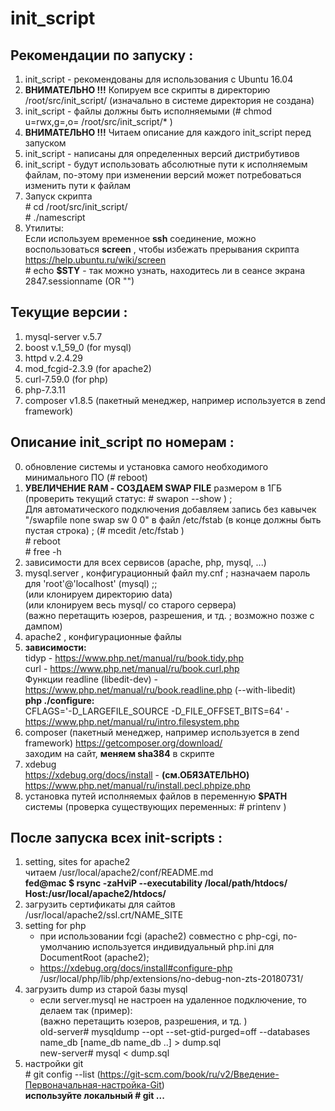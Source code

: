 # init_script

## Рекомендации по запуску :

1. init_script - рекомендованы для использования с Ubuntu 16.04
2. **ВНИМАТЕЛЬНО !!!** Копируем все скрипты в директорию /root/src/init_script/ (изначально в системе директория не создана)
3. init_script - файлы должны быть исполняемыми (# chmod u=rwx,g=,o= /root/src/init_script/* )
4. **ВНИМАТЕЛЬНО !!!** Читаем описание для каждого init_script перед запуском
5. init_script - написаны для определенных версий дистрибутивов
6. init_script - будут использовать абсолютные пути к исполняемым файлам, по-этому при изменении версий может потребоваться изменить пути к файлам
7. Запуск скрипта  
\# cd /root/src/init_script/  
\# ./namescript 
8. Утилиты:  
Если используем временное **ssh** соединение, можно воспользоваться **screen** , чтобы избежать прерывания скрипта  
https://help.ubuntu.ru/wiki/screen  
\# echo **$STY**   - так можно узнать, находитесь ли в сеансе экрана  
2847.sessionname   (OR "") 

## Текущие версии :

1. mysql-server v.5.7
2. boost v.1_59_0 (for mysql)
3. httpd v.2.4.29
4. mod_fcgid-2.3.9 (for apache2)
5. curl-7.59.0 (for php)
6. php-7.3.11
7. composer v1.8.5 (пакетный менеджер, например используется в zend framework)

## Описание init_script по номерам :

0. обновление системы и установка самого необходимого минимального ПО (# reboot)
1. **УВЕЛИЧЕНИЕ RAM - СОЗДАЕМ SWAP FILE** размером в 1ГБ (проверить текущий статус: # swapon --show ) ;  
Для автоматического подключения добавляем запись без кавычек "/swapfile none swap sw 0 0" в файл /etc/fstab (в конце должны быть пустая строка) ; (# mcedit /etc/fstab )  
\# reboot  
\# free -h
2. зависимости для всех сервисов (apache, php, mysql, ...)
3. mysql.server , конфигурационный файл my.cnf ; назначаем пароль для 'root'@'localhost' (mysql) ;;  
(или клонируем директорию data)  
(или клонируем весь mysql/ со старого сервера)  
(важно перетащить юзеров, разрешения, и тд. ; возможно позже с дампом) 
4. apache2 , конфигурационные файлы  
5. **зависимости:**  
tidyp - https://www.php.net/manual/ru/book.tidy.php  
curl - https://www.php.net/manual/ru/book.curl.php  
Функции readline (libedit-dev) - https://www.php.net/manual/ru/book.readline.php  (--with-libedit)  
**php ./configure:**  
CFLAGS='-D_LARGEFILE_SOURCE -D_FILE_OFFSET_BITS=64'   - https://www.php.net/manual/ru/intro.filesystem.php
6. composer (пакетный менеджер, например используется в zend framework) https://getcomposer.org/download/  
заходим на сайт, **меняем sha384** в скрипте 
7. xdebug  
https://xdebug.org/docs/install - **(см.ОБЯЗАТЕЛЬНО)**  
https://www.php.net/manual/ru/install.pecl.phpize.php 
999. установка путей исполняемых файлов в переменную **$PATH** системы (проверка существующих переменных: # printenv )

## После запуска всех init-scripts :

1. setting, sites for apache2  
читаем /usr/local/apache2/conf/README.md  
**fed@mac $ rsync -zaHviP --executability /local/path/htdocs/ Host:/usr/local/apache2/htdocs/** 
2. загрузить сертификаты для сайтов /usr/local/apache2/ssl.crt/NAME_SITE
3. setting for php  
	* при использовании fcgi (apache2) совместно с php-cgi, по-умолчанию используется индивидуальный php.ini для DocumentRoot (apache2);  
	* https://xdebug.org/docs/install#configure-php  
/usr/local/php/lib/php/extensions/no-debug-non-zts-20180731/
4. загрузить dump из старой базы mysql
	- если server.mysql не настроен на удаленное подключение, то делаем так (пример):  
(важно перетащить юзеров, разрешения, и тд.	)  
old-server# mysqldump --opt --set-gtid-purged=off --databases name_db [name_db name_db ..] > dump.sql  
new-server# mysql < dump.sql
5. настройки git  
\# git config --list  (https://git-scm.com/book/ru/v2/Введение-Первоначальная-настройка-Git)  
**используйте локальный # git ...**
